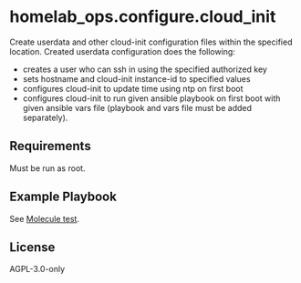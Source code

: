 homelab_ops.configure.cloud_init
================================

Create userdata and other cloud-init configuration files within the specified location. Created userdata configuration does the following:
- creates a user who can ssh in using the specified authorized key
- sets hostname and cloud-init instance-id to specified values
- configures cloud-init to update time using ntp on first boot
- configures cloud-init to run given ansible playbook on first boot with given ansible vars file (playbook and vars file must be added separately).

Requirements
------------

Must be run as root.

Example Playbook
----------------

See [Molecule test](../../molecule/cloud-init/converge.yml).

License
-------

AGPL-3.0-only
